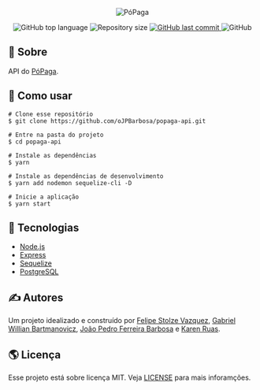 <p align="center">
  <img alt="PóPaga" src="https://user-images.githubusercontent.com/79005271/141879254-bdcea31e-36c4-4c07-b6f9-6425cf737612.gif">
</p>

<p align="center">
  <img alt="GitHub top language" src="https://img.shields.io/github/languages/top/oJPBarbosa/popaga-api.svg">

  <img alt="Repository size" src="https://img.shields.io/github/repo-size/oJPBarbosa/popaga-api.svg">
  <a href="https://github.com/oJPBarbosa/popaga-api/commits">
    <img alt="GitHub last commit" src="https://img.shields.io/github/last-commit/oJPBarbosa/popaga-api.svg">
  </a>
  <img alt="GitHub" src="https://img.shields.io/github/license/oJPBarbosa/popaga-api.svg">
</p>

## 🎯 Sobre

API do [PóPaga](https://github.com/obielwb/popaga).

## 🙋 Como usar

```
# Clone esse repositório
$ git clone https://github.com/oJPBarbosa/popaga-api.git

# Entre na pasta do projeto
$ cd popaga-api

# Instale as dependências
$ yarn

# Instale as dependências de desenvolvimento
$ yarn add nodemon sequelize-cli -D

# Inicie a aplicação
$ yarn start
```

## :rocket: Tecnologias

- [Node.js](https://nodejs.org/)
- [Express](https://expressjs.com/)
- [Sequelize](https://sequelize.org/)
- [PostgreSQL](https://www.postgresql.org/)

## ✍️ Autores

Um projeto idealizado e construído por [Felipe Stolze Vazquez](https://github.com/Vazqual), [Gabriel Willian Bartmanovicz](https://github.com/obielwb), [João Pedro Ferreira Barbosa](https://github.com/oJPBarbosa) e [Karen Ruas](https://github.com/annRuas).

## 🌎 Licença

Esse projeto está sobre licença MIT. Veja [LICENSE](https://github.com/oJPBarbosa/popaga-api/blob/main/LICENSE) para mais inforamções.
